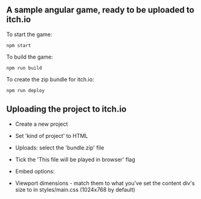 A sample angular game, ready to be uploaded to itch.io
-----------------------

To start the game:

```
npm start
```

To build the game:

```
npm run build
```

To create the zip bundle for itch.io:

```
npm run deploy
```

Uploading the project to itch.io
--------------------------------
 - Create a new project
 - Set 'kind of project' to HTML
 - Uploads: select the 'bundle.zip' file
 - Tick the 'This file will be played in browser' flag

 - Embed options:
 - Viewport dimensions - match them to what you've set the content div's size to in styles/main.css
(1024x768 by default)


